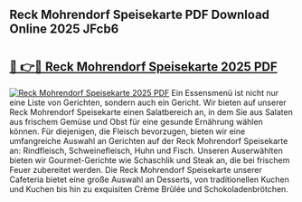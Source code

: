 ## Reck Mohrendorf Speisekarte PDF Download Online 2025 JFcb6

# <h2><a href="http://gcafsv.nevu.top/?p=Reck+Mohrendorf+Speisekarte">🔗 👉🔴 Reck Mohrendorf Speisekarte 2025 PDF</a></h2>

[![Reck Mohrendorf Speisekarte 2025 PDF](https://i.imgur.com/dBaPXMq.png)](http://gcafsv.nevu.top/?p=Reck+Mohrendorf+Speisekarte)
Ein Essensmenü ist nicht nur eine Liste von Gerichten, sondern auch ein Gericht. Wir bieten auf unserer Reck Mohrendorf Speisekarte einen Salatbereich an, in dem Sie aus Salaten aus frischem Gemüse und Obst für eine gesunde Ernährung wählen können. Für diejenigen, die Fleisch bevorzugen, bieten wir eine umfangreiche Auswahl an Gerichten auf der Reck Mohrendorf Speisekarte an: Rindfleisch, Schweinefleisch, Huhn und Fisch. Unseren Auserwählten bieten wir Gourmet-Gerichte wie Schaschlik und Steak an, die bei frischem Feuer zubereitet werden. Die Reck Mohrendorf Speisekarte unserer Cafeteria bietet eine große Auswahl an Desserts, von traditionellen Kuchen und Kuchen bis hin zu exquisiten Crème Brûlée und Schokoladenbrötchen.
